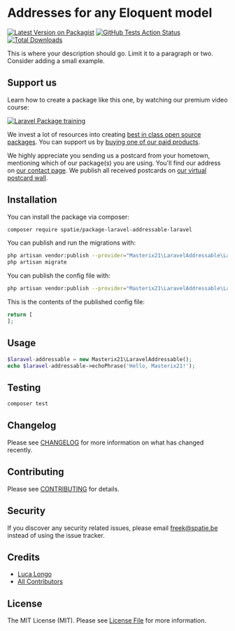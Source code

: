 # Addresses for any Eloquent model

[![Latest Version on Packagist](https://img.shields.io/packagist/v/spatie/laravel-addressable.svg?style=flat-square)](https://packagist.org/packages/spatie/laravel-addressable)
[![GitHub Tests Action Status](https://img.shields.io/github/workflow/status/spatie/laravel-addressable/run-tests?label=tests)](https://github.com/spatie/laravel-addressable/actions?query=workflow%3Arun-tests+branch%3Amaster)
[![Total Downloads](https://img.shields.io/packagist/dt/spatie/laravel-addressable.svg?style=flat-square)](https://packagist.org/packages/spatie/laravel-addressable)


This is where your description should go. Limit it to a paragraph or two. Consider adding a small example.

## Support us

Learn how to create a package like this one, by watching our premium video course:

[![Laravel Package training](https://spatie.be/github/package-training.jpg)](https://laravelpackage.training)

We invest a lot of resources into creating [best in class open source packages](https://spatie.be/open-source). You can support us by [buying one of our paid products](https://spatie.be/open-source/support-us).

We highly appreciate you sending us a postcard from your hometown, mentioning which of our package(s) you are using. You'll find our address on [our contact page](https://spatie.be/about-us). We publish all received postcards on [our virtual postcard wall](https://spatie.be/open-source/postcards).

## Installation

You can install the package via composer:

```bash
composer require spatie/package-laravel-addressable-laravel
```

You can publish and run the migrations with:

```bash
php artisan vendor:publish --provider="Masterix21\LaravelAddressable\LaravelAddressableServiceProvider" --tag="migrations"
php artisan migrate
```

You can publish the config file with:
```bash
php artisan vendor:publish --provider="Masterix21\LaravelAddressable\LaravelAddressableServiceProvider" --tag="config"
```

This is the contents of the published config file:

```php
return [
];
```

## Usage

``` php
$laravel-addressable = new Masterix21\LaravelAddressable();
echo $laravel-addressable->echoPhrase('Hello, Masterix21!');
```

## Testing

``` bash
composer test
```

## Changelog

Please see [CHANGELOG](CHANGELOG.md) for more information on what has changed recently.

## Contributing

Please see [CONTRIBUTING](CONTRIBUTING.md) for details.

## Security

If you discover any security related issues, please email freek@spatie.be instead of using the issue tracker.

## Credits

- [Luca Longo](https://github.com/masterix21)
- [All Contributors](../../contributors)

## License

The MIT License (MIT). Please see [License File](LICENSE.md) for more information.
